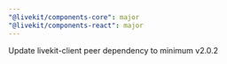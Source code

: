 ```yaml
---
"@livekit/components-core": major
"@livekit/components-react": major
---
```


Update livekit-client peer dependency to minimum v2.0.2
